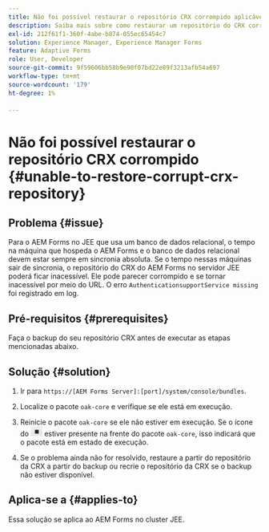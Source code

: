 ```yaml
---
title: Não foi possível restaurar o repositório CRX corrompido aplicável ao servidor de cluster JEE
description: Saiba mais sobre como restaurar um repositório do CRX corrompido.
exl-id: 212f61f1-360f-4abe-b874-055ec65454c7
solution: Experience Manager, Experience Manager Forms
feature: Adaptive Forms
role: User, Developer
source-git-commit: 9f59606bb58b9e90f07bd22e89f3213afb54a697
workflow-type: tm+mt
source-wordcount: '179'
ht-degree: 1%

---
```


# Não foi possível restaurar o repositório CRX corrompido {#unable-to-restore-corrupt-crx-repository}

## Problema {#issue}

Para o AEM Forms no JEE que usa um banco de dados relacional, o tempo na máquina que hospeda o AEM Forms e o banco de dados relacional devem estar sempre em sincronia absoluta. Se o tempo nessas máquinas sair de sincronia, o repositório do CRX do AEM Forms no servidor JEE poderá ficar inacessível. Ele pode parecer corrompido e se tornar inacessível por meio do URL. O erro `AuthenticationsupportService missing` foi registrado em log.

## Pré-requisitos {#prerequisites}

Faça o backup do seu repositório CRX antes de executar as etapas mencionadas abaixo.

## Solução {#solution}

1. Ir para `https://[AEM Forms Server]:[port]/system/console/bundles`.

1. Localize o pacote `oak-core` e verifique se ele está em execução.

1. Reinicie o pacote `oak-core` se ele não estiver em execução. Se o ícone do ![Botão Pausar](/help/forms/using/assets/stop.png) estiver presente na frente do pacote `oak-core`, isso indicará que o pacote está em estado de execução.

1. Se o problema ainda não for resolvido, restaure a partir do repositório da CRX a partir do backup ou recrie o repositório da CRX se o backup não estiver disponível.


## Aplica-se a {#applies-to}

Essa solução se aplica ao AEM Forms no cluster JEE.
